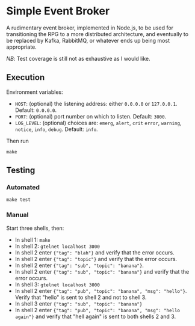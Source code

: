 # Simple Event Broker

A rudimentary event broker, implemented in Node.js, to be used
for transitioning the RPG to a more distributed architecture, and
eventually to be replaced by Kafka, RabbitMQ, or whatever
ends up being most appropriate.

*NB*: Test coverage is still not as exhaustive as I would like.


## Execution

Environment variables:
* `HOST`: (optional) the listening address: either `0.0.0.0` or
  `127.0.0.1`. Default: `0.0.0.0`.
* `PORT`: (optional) port number on which to listen. Default: `3000`.
* `LOG_LEVEL`: (optional) choices are: `emerg`, `alert`, `crit` `error`, `warning`, `notice`, `info`, `debug`. Default: `info`.

Then run
```
make
```

## Testing

### Automated

```
make test
```

### Manual

Start three shells, then:

* In shell 1: `make`
* In shell 2: `gtelnet localhost 3000`
* In shell 2 enter `{"tag": "blah"}` and verify that the error occurs.
* In shell 2 enter `{"tag": "topic"}` and verify that the error occurs.
* In shell 2 enter `{"tag": "sub", "topic": "banana"}`.
* In shell 2 enter `{"tag": "sub", "topic": "banana"}` and verify that the
  error occurs.
* In shell 3: `gtelnet localhost 3000`
* In shell 2 enter `{"tag": "pub", "topic": "banana", "msg": "hello"}`.
  Verify that "hello" is sent to shell 2 and not to shell 3.
* In shell 3 enter `{"tag": "sub", "topic": "banana"}`
* In shell 2 enter `{"tag": "pub", "topic": "banana", "msg": "hello again"}`
  and verify that "hell again" is sent to both shells 2 and 3.
